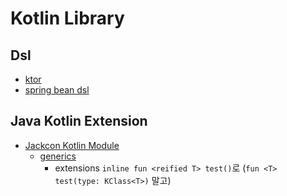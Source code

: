 # Kotlin Library

## Dsl

- [ktor](https://ktor.io/docs/routing-in-ktor.html)
- [spring bean dsl](https://docs.spring.io/spring-framework/docs/5.0.0.RELEASE/spring-framework-reference/kotlin.html#bean-definition-dsl)

## Java Kotlin Extension

- [Jackcon Kotlin Module](https://github.com/FasterXML/jackson-module-kotlin/tree/2.13/src/main/kotlin/com/fasterxml/jackson/module/kotlin)
  - [generics](https://github.com/FasterXML/jackson-module-kotlin/blob/2.13/src/main/kotlin/com/fasterxml/jackson/module/kotlin/Extensions.kt)
    - extensions `inline fun <reified T> test()`로 (`fun <T> test(type: KClass<T>)` 말고)
